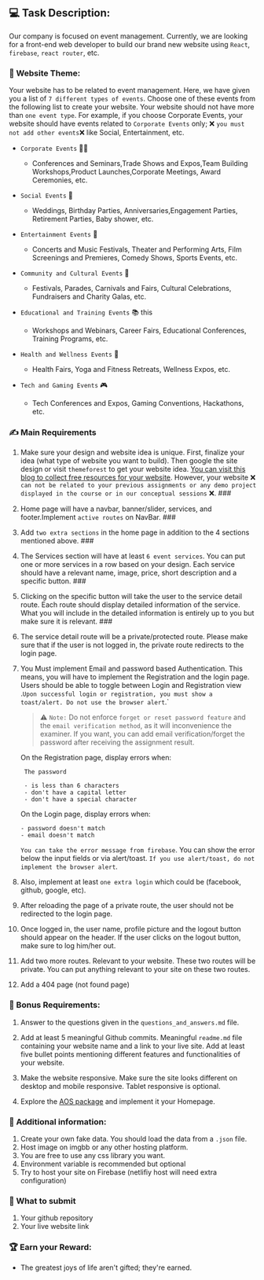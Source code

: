 ## :computer: Task Description:

Our company is focused on event management. Currently, we are looking for a front-end web developer to build our brand new website using `React`, `firebase`, `react router`, etc.

### 🧮 Website Theme:

Your website has to be related to event management. Here, we have given you a list of `7 different types of events`. Choose one of these events from the following list to create your website. Your website should not have more than `one event type`. For example, if you choose Corporate Events, your website should have events related to `Corporate Events` only; :x: `you must not add other events`:x: like Social, Entertainment, etc.

- `Corporate Events` :office_worker:

  - Conferences and Seminars,Trade Shows and Expos,Team Building Workshops,Product Launches,Corporate Meetings, Award Ceremonies, etc.

- `Social Events` :birthday:

  - Weddings, Birthday Parties, Anniversaries,Engagement Parties, Retirement Parties, Baby shower, etc.

- `Entertainment Events` :guitar:

  - Concerts and Music Festivals, Theater and Performing Arts, Film Screenings and Premieres, Comedy Shows, Sports Events, etc.

- `Community and Cultural Events` :circus_tent:

  - Festivals, Parades, Carnivals and Fairs, Cultural Celebrations, Fundraisers and Charity Galas, etc.

- `Educational and Training Events` :books: this

  - Workshops and Webinars, Career Fairs, Educational Conferences, Training Programs, etc.

- `Health and Wellness Events` :hospital:

  - Health Fairs, Yoga and Fitness Retreats, Wellness Expos, etc.

- `Tech and Gaming Events` :video_game:

  - Tech Conferences and Expos, Gaming Conventions, Hackathons, etc.

### :writing_hand: Main Requirements

1.  Make sure your design and website idea is unique. First, finalize your idea (what type of website you want to build). Then google the site design or visit `themeforest` to get your website idea. [You can visit this blog to collect free resources for your website](https://bootcamp.uxdesign.cc/free-images-and-resources-collection-for-website-c77f2fc46ce5). However, your website :x: `can not be related to your previous assignments or any demo project displayed in the course or in our conceptual sessions` :x:. ###

2.  Home page will have a navbar, banner/slider, services, and footer.Implement `active routes` on NavBar. ###

3.  Add `two extra sections` in the home page in addition to the 4 sections mentioned above. ###

4.  The Services section will have at least `6 event services`. You can put one or more services in a row based on your design. Each service should have a relevant name, image, price, short description and a specific button. ###

5.  Clicking on the specific button will take the user to the service detail route. Each route should display detailed information of the service. What you will include in the detailed information is entirely up to you but make sure it is relevant. ###

6.  The service detail route will be a private/protected route. Please make sure that if the user is not logged in, the private route redirects to the login page.

7.  You Must implement Email and password based Authentication. This means, you will have to implement the Registration and the login page. Users should be able to toggle between Login and Registration view .`Upon successful login or registration, you must show a toast/alert. Do not use the browser alert`.`

    > :warning: `Note:` Do not enforce `forget or reset password feature` and the `email verification method`, as it will inconvenience the examiner. If you want, you can add email verification/forget the password after receiving the assignment result.

    On the Registration page, display errors when:

         The password

         - is less than 6 characters
         - don't have a capital letter
         - don't have a special character

    On the Login page, display errors when:

        - password doesn't match
        - email doesn't match

    `You can take the error message from firebase`. You can show the error below the input fields or via alert/toast. `If you use alert/toast, do not implement the browser alert`.

8.  Also, implement at least `one extra login` which could be (facebook, github, google, etc).

9.  After reloading the page of a private route, the user should not be redirected to the login page.

10. Once logged in, the user name, profile picture and the logout button should appear on the header. If the user clicks on the logout button, make sure to log him/her out.

11. Add two more routes. Relevant to your website. These two routes will be private. You can put anything relevant to your site on these two routes.

12. Add a 404 page (not found page)

### :gift: Bonus Requirements:

1. Answer to the questions given in the `questions_and_answers.md` file.

2. Add at least 5 meaningful Github commits. Meaningful `readme.md` file containing your website name and a link to your live site. Add at least five bullet points mentioning different features and functionalities of your website.

3. Make the website responsive. Make sure the site looks different on desktop and mobile responsive. Tablet responsive is optional.

4. Explore the [AOS package](https://www.npmjs.com/package/aos) and implement it your Homepage.

### :scroll: Additional information:

1. Create your own fake data. You should load the data from a `.json` file.
2. Host image on imgbb or any other hosting platform.
3. You are free to use any css library you want.
4. Environment variable is recommended but optional
5. Try to host your site on Firebase (netlifiy host will need extra configuration)

### :pushpin: What to submit

1. Your github repository
2. Your live website link

### :trophy: Earn your Reward:

- The greatest joys of life aren't gifted; they're earned.
